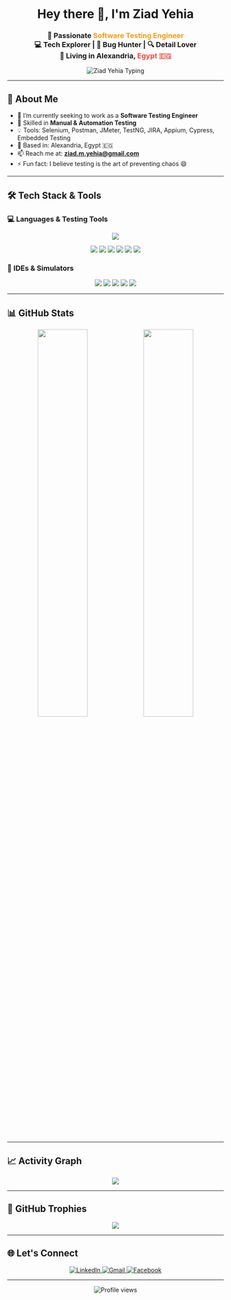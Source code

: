 <h1 align="center">Hey there 👋, I'm Ziad Yehia</h1>
<h3 align="center">
  🚀 Passionate <span style="color:#f39c12;"><b>Software Testing Engineer</b></span> <br/>
  💻 Tech Explorer | 🧠 Bug Hunter | 🔍 Detail Lover <br/>
  📍 Living in <b>Alexandria</b>, <span style="color:#e74c3c;"><b>Egypt 🇪🇬</b></span>
</h3>


<p align="center">
  <img src="https://readme-typing-svg.demolab.com?font=Fira+Code&weight=600&size=18&duration=3500&pause=1000&color=F78C6C&center=true&vCenter=true&multiline=true&width=700&height=140&lines=🔥+Welcome+to+my+GitHub!;🧪+QA+Engineer+with+an+eye+for+perfection;🚀+Bug+Hunter+%7C+Automation+Ninja;🛠️+Testing+is+my+superpower;💡+Always+curious,+always+learning!" alt="Ziad Yehia Typing" />
</p>


---

## 🌟 About Me

- 🔭 I’m currently seeking to work as a **Software Testing Engineer**
- 🧪 Skilled in **Manual & Automation Testing**
- 💡 Tools: Selenium, Postman, JMeter, TestNG, JIRA, Appium, Cypress, Embedded Testing
- 📍 Based in: Alexandria, Egypt 🇪🇬
- 📫 Reach me at: **ziad.m.yehia@gmail.com**
- ⚡ Fun fact: I believe testing is the art of preventing chaos 😄

---

## 🛠️ Tech Stack & Tools

### 💻 Languages & Testing Tools
<p align="center">
  <img src="https://skillicons.dev/icons?i=python,c,java,selenium,postman,git,github,vscode&perline=9" />
</p>

<p align="center">
  <img src="https://img.shields.io/badge/JIRA-0052CC?style=flat&logo=jira&logoColor=white" />
  <img src="https://img.shields.io/badge/TestNG-F36C3D?style=flat&logo=testing-library&logoColor=white" />
  <img src="https://img.shields.io/badge/JMeter-D22128?style=flat&logo=apache&logoColor=white" />
  <img src="https://img.shields.io/badge/Appium-472B98?style=flat&logo=appium&logoColor=white" />
  <img src="https://img.shields.io/badge/Cypress-17202C?style=flat&logo=cypress&logoColor=white" />
  <img src="https://img.shields.io/badge/Embedded%20AVR-blue?style=flat&logo=atmel&logoColor=white" />
</p>

### 🧰 IDEs & Simulators
<p align="center">
  <img src="https://img.shields.io/badge/Eclipse-2C2255?style=flat&logo=eclipse&logoColor=white" />
  <img src="https://img.shields.io/badge/CodeBlocks-000000?style=flat&logo=codeblocks&logoColor=white" />
  <img src="https://img.shields.io/badge/IntelliJ%20IDEA-000000?style=flat&logo=intellijidea&logoColor=white" />
  <img src="https://img.shields.io/badge/VS%20Code-007ACC?style=flat&logo=visualstudiocode&logoColor=white" />
  <img src="https://img.shields.io/badge/Proteus%208-2E8B57?style=flat&logo=proteus&logoColor=white" />
</p>

---

## 📊 GitHub Stats

<p align="center">
  <img width="48%" src="https://github-readme-stats.vercel.app/api?username=ZiadYehia&show_icons=true&theme=tokyonight&count_private=true" />
  <img width="48%" src="https://github-readme-streak-stats.herokuapp.com/?user=ZiadYehia&theme=tokyonight" />
</p>

---

## 📈 Activity Graph

<p align="center">
  <img src="https://github-readme-activity-graph.vercel.app/graph?username=ZiadYehia&theme=tokyo-night&area=true" />
</p>

---

## 🧩 GitHub Trophies

<p align="center">
  <img src="https://github-profile-trophy.vercel.app/?username=ZiadYehia&theme=onedark&no-frame=true&row=1&column=6" />
</p>

---

## 🌐 Let's Connect

<p align="center">
  <a href="https://www.linkedin.com/in/ziadmohamedyehia/" target="_blank">
    <img alt="LinkedIn" src="https://img.shields.io/badge/LinkedIn-0077B5?style=flat&logo=linkedin&logoColor=white" />
  </a>
  <a href="mailto:ziad.m.yehia@gmail.com">
    <img alt="Gmail" src="https://img.shields.io/badge/Gmail-D14836?style=flat&logo=gmail&logoColor=white" />
  </a>
  <a href="https://www.facebook.com/ziad.mohamed.52056" target="_blank">
    <img alt="Facebook" src="https://img.shields.io/badge/Facebook-1877F2?style=flat&logo=facebook&logoColor=white" />
  </a>
</p>

---

<p align="center">
  <img src="https://komarev.com/ghpvc/?username=ZiadYehia&style=flat-square&color=blue" alt="Profile views" />
</p>
